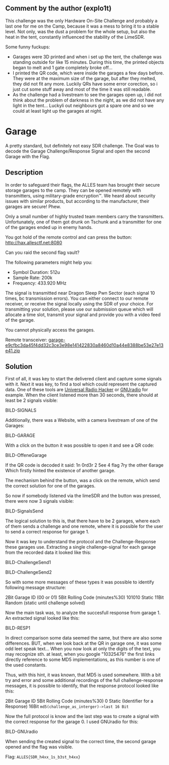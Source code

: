 ## Comment by the author (explo1t)
This challenge was the only Hardware On-Site Challenge and probably a last one for me on the Camp, because it was a mess to bring it to a stable level. Not only, was the dust a problem for the whole setup, but also the heat in the tent, constantly influenced the stability of the LimeSDR.

Some funny fuckups:
* Garages were 3D printed and when i set up the tent, the challenge was standing outside for like 15 minutes. During this time, the printed objects began to melt and 1 gate completely broke off...
* I printed the QR code, which were inside the garages a few days before. They were at the maximum size of the garage, but after they melted, they did not fit any more. Luckily QRs have some error corection, so i just cut some stuff away and most of the time it was still readable.
* As the challenge had a livestream to see the garages open up, i did not think about the problem of darkness in the night, as we did not have any light in the tent... Luckyli out neighbours got a spare one and so we could at least light up the garages at night.

# Garage
A pretty standard, but definitely not easy SDR challenge. The Goal was to decode the Garage Challenge/Response Signal and open the second Garage with the Flag.

## Description
In order to safeguard their flags, the ALLES team has brought their secure
storage garages to the camp. They can be opened remotely with transmitters,
using military-grade encryption™. We heard about security issues with similar
products, but according to the manufacturer, their garages are secure! Phew.

Only a small number of highly trusted team members carry the transmitters.
Unfortunately, one of them got drunk on Tschunk and a transmitter for
one of the garages ended up in enemy hands.

You got hold of the remote control and can press the button:
http://hax.allesctf.net:8080

Can you raid the second flag vault?

The following parameters might help you:

- Symbol Duration: 512u
- Sample Rate: 200k
- Frequency: 433.920 MHz

The signal is transmitted near Dragon Sleep Pwn Sector (each signal 10 times, bc transmission errors). You can either
connect to our remote receiver, or receive the signal locally using
the SDR of your choice. For transmitting your solution, please use our
submission queue which will allocate a time slot, transmit your signal
and provide you with a video feed of the garage.

You cannot physically access the garages.

Remote transceiver: [garage-e9cfbc3da45f4dd32c3ce3e98e141422830a8460d10a44e8388be53e27e13e41.zip](https://raw.githubusercontent.com/gcm-explo1t/Writeups/2019/Camp2019/garage/challenge/master/garage-e9cfbc3da45f4dd32c3ce3e98e141422830a8460d10a44e8388be53e27e13e41.zip)

## Solution
First of all, it was key to start the delivered client and capture some signals with it. Next it was key, to find a tool which could represent the captured data. One of these tools are [Universal Radio Hacker](https://github.com/jopohl/urh) or [GNUradio](https://www.gnuradio.org/) for example. When the client listened more than 30 seconds, there should at least be 2 signals visible:

BILD-SIGNALS

Additionally, there was a Website, with a camera livestream of one of the Garages:

BILD-GARAGE

With a click on the button it was possible to open it and see a QR code:

BILD-OffeneGarage

If the QR code is decoded it said: 1n 0rd3r 2 5ee 4 flag 7ry the other 6arage
Which firstly hinted the existence of another garage.

The mechanism behind the button, was a click on the remote, which send the correct solution for one of the garages.

So now if somebody listened via the limeSDR and the button was pressed, there were now 3 signals visible:

BILD-SignalsSend

The logical solution to this is, that there have to be 2 garages, where each of them sends a challenge and one remote, where it is possible for the user to send a correct response for garage 1.

Now it was key to understand the protocol and the Challenge-Response these garages use. Extracting a single challenge-signal for each garage from the recorded data it looked like this:

BILD-ChallengeSend1

BILD-ChallengeSend2

So with some more messages of these types it was possible to identify following message structure:

2Bit Garage ID (00 or 01)
5Bit Rolling Code (minutes%30)
101010 Static
11Bit Random (static until challenge solved)

Now the main task was, to analyze the succesfull response from garage 1. An extracted signal looked like this:

BILD-RESP1

In direct comparison some data seemed the same, but there are also some differences. BUT, when we look back at the QR in garage one, it was some odd leet speak text...
When you now look at only the digits of the text, you may recognize sth. at least, when you google "10325476" the first links directly reference to some MD5 implementations, as this number is one of the used constants.

Thus, with this hint, it was known, that MD5 is used somewhere. With a bit try and error and some additional recordings of the full challenge-response messages, it is possible to identify, that the response protocol looked like this:

2Bit Garage ID
5Bit Rolling Code (minutes%30)
0    Static (Identifier for a Response)
16Bit `md5(challenge_as_interger)->last 16 Bit`

Now the full protocol is know and the last step was to create a signal with the correct response for the garage 0. I used GNUradio for this:

BILD-GNUradio

When sending the created signal to the correct time, the second garage opened and the flag was visible.

Flag: `ALLES{SDR_h4xx_1s_b3st_h4xx}`
